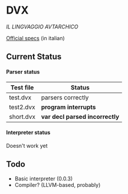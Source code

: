 # DVX
*IL LINGVAGGIO AVTARCHICO*

[Official specs](https://docs.google.com/document/d/1bEthVgMkEh19b75PKIgeyw4iFHJ7ZS6lVh7fNSCW_SY/edit?usp=sharing) (in italian)

## Current Status

#### Parser status

| Test file | Status                          |
| --------- |---------------------------------|
| test.dvx  | parsers correctly               |
| test2.dvx | **program interrupts**          |
| short.dvx | **var decl parsed incorrectly** |

#### Interpreter status

Doesn't work yet

## Todo

- Basic interpreter (0.0.3)
- Compiler? (LLVM-based, probably)
